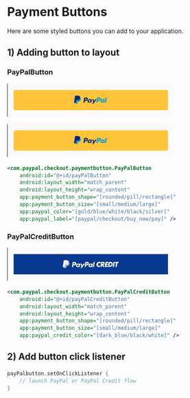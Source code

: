 # Payment Buttons

Here are some styled buttons you can add to your application.

## 1) Adding button to layout

### PayPalButton

![paypal_button_1](../../../static/paypal_button_1.png)

![paypal_button_2](../../../static/paypal_button_1.png)

```xml
<com.paypal.checkout.paymentbutton.PayPalButton
    android:id="@+id/payPalButton"
    android:layout_width="match_parent"
    android:layout_height="wrap_content"
    app:payment_button_shape="[rounded/pill/rectangle]"
    app:payment_button_size="[small/medium/large]"
    app:paypal_color="[gold/blue/white/black/silver]"
    app:paypal_label="[paypal/checkout/buy_now/pay]" />
```

### PayPalCreditButton

![paypal_button_1](../../../static/paypal_credit_button.png)

```xml
<com.paypal.checkout.paymentbutton.PayPalCreditButton
    android:id="@+id/payPalCreditButton"
    android:layout_width="match_parent"
    android:layout_height="wrap_content"
    app:payment_button_shape="[rounded/pill/rectangle]"
    app:payment_button_size="[small/medium/large]"
    app:paypal_credit_color="[dark_blue/black/white]" />
```

## 2) Add button click listener

```kotlin
payPalbutton.setOnClickListener {
    // launch PayPal or PayPal Credit flow        
}
```